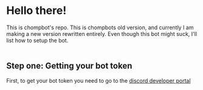 # Hello there!
This is chompbot's repo. This is chompbots old version, and currently I am making a new version rewritten entirely. Even though this bot might suck, I'll list how to setup the bot. <br> 
<br>
## Step one: Getting your bot token 
First, to get your bot token you need to go to the [discord developer portal](https://discord.com/developers/applications)
